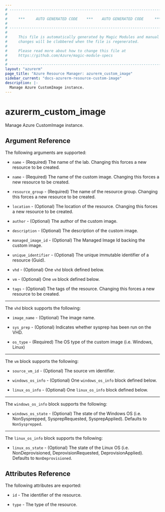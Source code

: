 ```yaml
---
# ----------------------------------------------------------------------------
#
#     ***     AUTO GENERATED CODE    ***    AUTO GENERATED CODE     ***
#
# ----------------------------------------------------------------------------
#
#     This file is automatically generated by Magic Modules and manual
#     changes will be clobbered when the file is regenerated.
#
#     Please read more about how to change this file at
#     https://github.com/Azure/magic-module-specs
#
# ----------------------------------------------------------------------------
layout: "azurerm"
page_title: "Azure Resource Manager: azurerm_custom_image"
sidebar_current: "docs-azurerm-resource-custom-image"
description: |-
  Manage Azure CustomImage instance.
---
```


# azurerm_custom_image

Manage Azure CustomImage instance.


## Argument Reference

The following arguments are supported:

* `name` - (Required) The name of the lab. Changing this forces a new resource to be created.

* `name` - (Required) The name of the custom image. Changing this forces a new resource to be created.

* `resource_group` - (Required) The name of the resource group. Changing this forces a new resource to be created.

* `location` - (Optional) The location of the resource. Changing this forces a new resource to be created.

* `author` - (Optional) The author of the custom image.

* `description` - (Optional) The description of the custom image.

* `managed_image_id` - (Optional) The Managed Image Id backing the custom image.

* `unique_identifier` - (Optional) The unique immutable identifier of a resource (Guid).

* `vhd` - (Optional) One `vhd` block defined below.

* `vm` - (Optional) One `vm` block defined below.

* `tags` - (Optional) The tags of the resource. Changing this forces a new resource to be created.

---

The `vhd` block supports the following:

* `image_name` - (Optional) The image name.

* `sys_prep` - (Optional) Indicates whether sysprep has been run on the VHD.

* `os_type` - (Required) The OS type of the custom image (i.e. Windows, Linux)

---

The `vm` block supports the following:

* `source_vm_id` - (Optional) The source vm identifier.

* `windows_os_info` - (Optional) One `windows_os_info` block defined below.

* `linux_os_info` - (Optional) One `linux_os_info` block defined below.


---

The `windows_os_info` block supports the following:

* `windows_os_state` - (Optional) The state of the Windows OS (i.e. NonSysprepped, SysprepRequested, SysprepApplied). Defaults to `NonSysprepped`.

---

The `linux_os_info` block supports the following:

* `linux_os_state` - (Optional) The state of the Linux OS (i.e. NonDeprovisioned, DeprovisionRequested, DeprovisionApplied). Defaults to `NonDeprovisioned`.

## Attributes Reference

The following attributes are exported:

* `id` - The identifier of the resource.

* `type` - The type of the resource.
